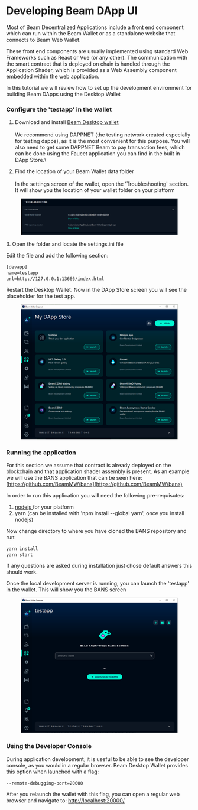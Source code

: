# Developing Beam DApp UI

Most of Beam Decentralized Applications include a front end component which can run within the Beam Wallet or as a standalone website that connects to Beam Web Wallet.

These front end components are usually implemented using standard Web Frameworks such as React or Vue (or any other). The communication with the smart contract that is deployed on chain is handled through the Application Shader, which is provided as a Web Assembly component embedded within the web application.

In this tutorial we will review how to set up the development environment for building Beam DApps using the Desktop Wallet

### Configure the 'testapp' in the wallet

1. Download and install [Beam Desktop wallet](https://beam.mw/downloads/dappnet)\
   \
   We recommend using DAPPNET (the testing network created especially for testing dapps), as it is the most convenient for this purpose. You will also need to get some DAPPNET Beam to pay transaction fees, which can be done using the Faucet application you can find in the built in DApp Store.\

2. Find the location of your Beam Wallet data folder\
   \
   In the settings screen of the wallet, open the 'Troubleshooting' section. It will show you the location of your wallet folder on your platform



<figure><img src=".gitbook/assets/image (14).png" alt=""><figcaption></figcaption></figure>

3\. Open the folder and locate the settings.ini file

Edit the file and add the following section:

```
[devapp]
name=testapp
url=http://127.0.0.1:13666/index.html
```

Restart the Desktop Wallet. Now in the DApp Store screen you will see the placeholder for the test app.

<figure><img src=".gitbook/assets/image (12).png" alt=""><figcaption></figcaption></figure>

### Running the application

For this section we assume that contract is already deployed on the blockchain and that application shader assembly is present. As an example we will use the BANS application that can be seen here: [https://github.com/BeamMW/bans](https://github.com/BeamMW/bans)

In order to run this application you will need the following pre-requisutes:

1. [nodejs ](https://nodejs.org/en/)for your platform
2. yarn (can be installed with 'npm install --global yarn', once you install nodejs)

Now change directory to where you have cloned the BANS repository and run:

```
yarn install
yarn start
```

If any questions are asked during installation just chose default answers this should work.

Once the local development server is running, you can launch the 'testapp' in the wallet. This will show you the BANS screen

<figure><img src=".gitbook/assets/image (20).png" alt=""><figcaption></figcaption></figure>

### Using the Developer Console

During application development, it is useful to be able to see the developer console, as you would in a regular browser. Beam Desktop Wallet provides this option when launched with a flag:

```
--remote-debugging-port=20000
```

After you relaunch the wallet with this flag, you can open a regular web browser and navigate to: [http://localhost:20000/](http://localhost:20000/)

